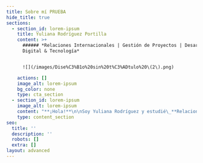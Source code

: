 ```yaml
---
title: Sobre mí PRUEBA
hide_title: true
sections:
  - section_id: lorem-ipsum
    title: Yuliana Rodríguez Portilla
    content: >+
      ###### *Relaciones Internacionales | Gestión de Proyectos | Desarrollo
      Digital & Tecnología*


      ![](/images/Dise%C3%B1o%20sin%20t%C3%ADtulo%20\(2\).png)

    actions: []
    image_alt: lorem-ipsum
    bg_color: none
    type: cta_section
  - section_id: lorem-ipsum
    image_alt: lorem-ipsum
    content: "**¡Hola!**\n\nSoy Yuliana Rodríguez y estudié\_**Relaciones Internacionales**\_en la Benemérita Universidad Autónoma de Puebla (BUAP). Cuento con un Máster en Gobernanza y Derechos Humanos por la Universidad Autónoma de Madrid (UAM) y estoy interesada en el Desarrollo Digital y la Tecnología. Considero primordial su aprendizaje, así como la digitalización para el desarrollo social y económico de cualquier país.\n\nMi objetivo es aportar al Desarrollo Digital de Latinoamérica desde un enfoque de las Relaciones Internacionales, Gobernanza y Derechos Humanos. Y sobretodo, motivar a que más personas de diversas áreas del conocimiento incursionen en este mundo tecnológico. Porque hoy en día: quién no entiende de tecnología, no entiende el mundo. Más que espectadores, seamos actores de este cambio imparable que está sucediendo.\n"
    type: content_section
seo:
  title: ''
  description: ''
  robots: []
  extra: []
layout: advanced
---
```

